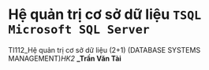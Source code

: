 # Hệ quản trị cơ sở dữ liệu `TSQL` `Microsoft SQL Server`
TI112_Hệ quản trị cơ sở dữ liệu (2+1) (DATABASE SYSTEMS MANAGEMENT)_HK2_ **_Trần Văn Tài**
